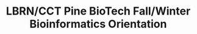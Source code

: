 ---
layout: post
title: LBRN/CCT Pine BioTech Fall/Winter Bioinformatics Orientation
categories: events
eventDate: October 22, 2018
startTime: 10:00am
endTime: 12:00pm
textOnUrl: LBRN Pine Biotech Fall/Winter Biofinformatics Orientation
link: 
description: Following the Louisiana Biomedical Research Network Summer Bioinformatics Program Series, we continue with a Pine BioTech Fall/Winter Course schedule outlined at this orientation at LSU Digital Media Center at the Center for Computation and Technology room 1034 and available online.
---